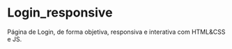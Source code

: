 # Login_responsive
Página de Login, de forma objetiva, responsiva e interativa com HTML&amp;CSS e JS.
